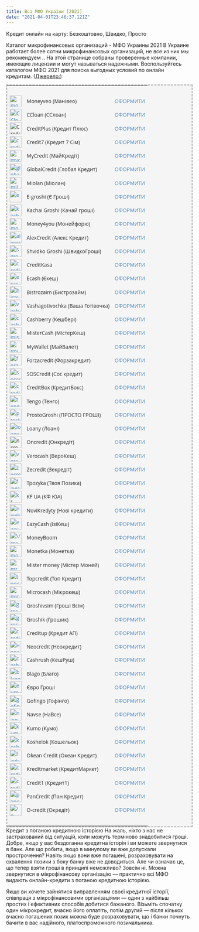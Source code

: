 ```yaml
---
title: Всі МФО України [2021]
date: "2021-04-01T23:46:37.121Z"
---
```


Кредит онлайн на карту: Безкоштовно, Швидко, Просто

Каталог микрофинансовых организаций - МФО Украины 2021
В Украине работает более сотни микрофинансовых организаций, не все из них мы рекомендуем .. На этой странице собраны проверенные компании, имеющие лицензии и могут называться надежными. Воспользуйтесь каталогом МФО 2021 для поиска выгодных условий по онлайн кредитам.
([Джерело:](https://mfo24.info/list-mfo-organi/))

<p style="box-sizing: inherit; padding: 0px; margin: 0px 0px 1em; outline: 0px; line-height: 1.4285em; color: #272727; font-family: 'Open Sans', 'Helvetica Neue', Arial, Helvetica, sans-serif; font-size: 14px; background-color: #f5f5f5;"></p>
<table class="tablepress tablepress-id-mfo" style="box-sizing: inherit; padding: 0px; margin: 0px; outline: 0px; border-spacing: 0px; border-style: dashed; border-color: #bbbbbb; color: #272727; font-family: 'Open Sans', 'Helvetica Neue', Arial, Helvetica, sans-serif; font-size: 14px; background-color: #f5f5f5;">
<tbody class="row-hover" style="box-sizing: inherit; padding: 0px; margin: 0px; outline: 0px;">
<tr class="row-1 odd" style="height: 20px;">
<td class="column-1" style="height: 20px;">&nbsp;</td>
<td class="column-2" style="height: 20px;">&nbsp;</td>
<td class="column-3" style="height: 20px;">&nbsp;</td>
</tr>
<tr class="row-2 even" style="height: 37px;">
<td class="column-1" style="height: 37px;"><a style="box-sizing: inherit; padding: 0px; margin: 0px; outline: 0px; text-decoration-line: none; background-image: initial; background-position: 0px 0px; background-size: initial; background-repeat: initial; background-attachment: initial; background-origin: initial; background-clip: initial; color: #4183c4;" href="https://bit.ly/3gx9XjA"><img class="alignnone size-medium" style="box-sizing: inherit; padding: 0px; margin: 0px; outline: 0px; border: 0px;" src="https://mfo24.info/wp-content/uploads/moneyveo-mini.png" alt="moneyveo" width="32" height="32" /></a></td>
<td class="column-2" style="height: 37px;">Moneyveo (Манівео)</td>
<td class="column-3" style="height: 37px;">
<div class="wp-block-button" style="box-sizing: inherit; padding: 0px; margin: 0px; outline: 0px;"><a class="wp-block-button__link" style="box-sizing: inherit; padding: 0px; margin: 0px; outline: 0px; text-decoration-line: none; background-image: initial; background-position: 0px 0px; background-size: initial; background-repeat: initial; background-attachment: initial; background-origin: initial; background-clip: initial; color: #4183c4;" href="https://fas.st/XyQFl">ОФОРМИТИ</a></div>
</td>
</tr>
<tr class="row-3 odd" style="height: 37px;">
<td class="column-1" style="height: 37px;"><a style="box-sizing: inherit; padding: 0px; margin: 0px; outline: 0px; text-decoration-line: none; background-image: initial; background-position: 0px 0px; background-size: initial; background-repeat: initial; background-attachment: initial; background-origin: initial; background-clip: initial; color: #1e70bf;" href="https://fas.st/gzYSEk"><img class="alignnone size-medium" style="box-sizing: inherit; padding: 0px; margin: 0px; outline: 0px; border: 0px;" src="https://mfo24.info/wp-content/uploads/ccloan-mini_0.png" alt="CCloan" width="32" height="32" /></a></td>
<td class="column-2" style="height: 37px;">CCloan (ССлоан)</td>
<td class="column-3" style="height: 37px;">
<div class="wp-block-button" style="box-sizing: inherit; padding: 0px; margin: 0px; outline: 0px;"><a class="wp-block-button__link" style="box-sizing: inherit; padding: 0px; margin: 0px; outline: 0px; text-decoration-line: none; background-image: initial; background-position: 0px 0px; background-size: initial; background-repeat: initial; background-attachment: initial; background-origin: initial; background-clip: initial; color: #4183c4;" href="https://fas.st/gzYSEk">ОФОРМИТИ</a></div>
</td>
</tr>
<tr class="row-4 even" style="height: 37px;">
<td class="column-1" style="height: 37px;"><img class="alignnone size-medium" style="box-sizing: inherit; padding: 0px; margin: 0px; outline: 0px; border: 0px;" src="https://mfo24.info/wp-content/uploads/creditplus-mini_0.png" alt="CreditPlus" width="32" height="32" /></td>
<td class="column-2" style="height: 37px;">CreditPlus (Кредит Плюс)</td>
<td class="column-3" style="height: 37px;">
<div class="wp-block-button" style="box-sizing: inherit; padding: 0px; margin: 0px; outline: 0px;"><a class="wp-block-button__link" style="box-sizing: inherit; padding: 0px; margin: 0px; outline: 0px; text-decoration-line: none; background-image: initial; background-position: 0px 0px; background-size: initial; background-repeat: initial; background-attachment: initial; background-origin: initial; background-clip: initial; color: #4183c4;" href="https://fas.st/_RJrFa">ОФОРМИТИ</a></div>
</td>
</tr>
<tr class="row-5 odd" style="height: 37px;">
<td class="column-1" style="height: 37px;"><a style="box-sizing: inherit; padding: 0px; margin: 0px; outline: 0px; text-decoration-line: none; background-image: initial; background-position: 0px 0px; background-size: initial; background-repeat: initial; background-attachment: initial; background-origin: initial; background-clip: initial; color: #4183c4;" href="http://bit.ly/2szUBIv"><img class="alignnone size-medium" style="box-sizing: inherit; padding: 0px; margin: 0px; outline: 0px; border: 0px;" src="https://mfo24.info/wp-content/uploads/credit7-mini_0.png" alt="credit7" width="32" height="32" /></a></td>
<td class="column-2" style="height: 37px;">Credit7 (Кредит 7 Сім)</td>
<td class="column-3" style="height: 37px;">
<div class="wp-block-button" style="box-sizing: inherit; padding: 0px; margin: 0px; outline: 0px;"><a class="wp-block-button__link" style="box-sizing: inherit; padding: 0px; margin: 0px; outline: 0px; text-decoration-line: none; background-image: initial; background-position: 0px 0px; background-size: initial; background-repeat: initial; background-attachment: initial; background-origin: initial; background-clip: initial; color: #4183c4;" href="http://bit.ly/2szUBIv">ОФОРМИТИ</a></div>
</td>
</tr>
<tr class="row-6 even" style="height: 37px;">
<td class="column-1" style="height: 37px;"><a style="box-sizing: inherit; padding: 0px; margin: 0px; outline: 0px; text-decoration-line: none; background-image: initial; background-position: 0px 0px; background-size: initial; background-repeat: initial; background-attachment: initial; background-origin: initial; background-clip: initial; color: #4183c4;" href="https://bit.ly/3ebBI1N"><img class="alignnone size-medium" style="box-sizing: inherit; padding: 0px; margin: 0px; outline: 0px; border: 0px;" src="https://mfo24.info/wp-content/uploads/mycredit-mini.png" alt="mycredit" width="32" height="32" /></a></td>
<td class="column-2" style="height: 37px;">MyCredit (МайКредіт)</td>
<td class="column-3" style="height: 37px;">
<div class="wp-block-button" style="box-sizing: inherit; padding: 0px; margin: 0px; outline: 0px;"><a class="wp-block-button__link" style="box-sizing: inherit; padding: 0px; margin: 0px; outline: 0px; text-decoration-line: none; background-image: initial; background-position: 0px 0px; background-size: initial; background-repeat: initial; background-attachment: initial; background-origin: initial; background-clip: initial; color: #4183c4;" href="https://fas.st/7Khbz">ОФОРМИТИ</a></div>
</td>
</tr>
<tr class="row-7 odd" style="height: 37px;">
<td class="column-1" style="height: 37px;"><a style="box-sizing: inherit; padding: 0px; margin: 0px; outline: 0px; text-decoration-line: none; background-image: initial; background-position: 0px 0px; background-size: initial; background-repeat: initial; background-attachment: initial; background-origin: initial; background-clip: initial; color: #4183c4;" href="https://fas.st/MxnL4c"><img class="alignnone size-medium" style="box-sizing: inherit; padding: 0px; margin: 0px; outline: 0px; border: 0px;" src="https://mfo24.info/wp-content/uploads/globalcredit-mini.png" alt="globalcredit" width="32" height="32" /></a></td>
<td class="column-2" style="height: 37px;">GlobalCredit (Глобал Кредит)</td>
<td class="column-3" style="height: 37px;">
<div class="wp-block-button" style="box-sizing: inherit; padding: 0px; margin: 0px; outline: 0px;"><a class="wp-block-button__link" style="box-sizing: inherit; padding: 0px; margin: 0px; outline: 0px; text-decoration-line: none; background-image: initial; background-position: 0px 0px; background-size: initial; background-repeat: initial; background-attachment: initial; background-origin: initial; background-clip: initial; color: #4183c4;" href="https://fas.st/MxnL4c">ОФОРМИТИ</a></div>
</td>
</tr>
<tr class="row-8 even" style="height: 37px;">
<td class="column-1" style="height: 37px;"><a style="box-sizing: inherit; padding: 0px; margin: 0px; outline: 0px; text-decoration-line: none; background-image: initial; background-position: 0px 0px; background-size: initial; background-repeat: initial; background-attachment: initial; background-origin: initial; background-clip: initial; color: #4183c4;" href="https://cmtrckr.net/go/s9pci72k8b"><img class="alignnone size-medium" style="box-sizing: inherit; padding: 0px; margin: 0px; outline: 0px; border: 0px;" src="https://mfo24.info/wp-content/uploads/miloan-mini_0.png" alt="miloan" width="32" height="32" /></a></td>
<td class="column-2" style="height: 37px;">Miolan (Міолан)</td>
<td class="column-3" style="height: 37px;">
<div class="wp-block-button" style="box-sizing: inherit; padding: 0px; margin: 0px; outline: 0px;"><a class="wp-block-button__link" style="box-sizing: inherit; padding: 0px; margin: 0px; outline: 0px; text-decoration-line: none; background-image: initial; background-position: 0px 0px; background-size: initial; background-repeat: initial; background-attachment: initial; background-origin: initial; background-clip: initial; color: #4183c4;" href="https://cmtrckr.net/go/s9pci72k8b">ОФОРМИТИ</a></div>
</td>
</tr>
<tr class="row-9 odd" style="height: 37px;">
<td class="column-1" style="height: 37px;"><a style="box-sizing: inherit; padding: 0px; margin: 0px; outline: 0px; text-decoration-line: none; background-image: initial; background-position: 0px 0px; background-size: initial; background-repeat: initial; background-attachment: initial; background-origin: initial; background-clip: initial; color: #4183c4;" href="https://bit.ly/2HRDatS"><img class="alignnone size-medium" style="box-sizing: inherit; padding: 0px; margin: 0px; outline: 0px; border: 0px;" src="https://mfo24.info/wp-content/uploads/e-groshi-mini_0.png" alt="e-groshi" width="32" height="32" /></a></td>
<td class="column-2" style="height: 37px;">E-groshi (Є Гроші)</td>
<td class="column-3" style="height: 37px;">
<div class="wp-block-button" style="box-sizing: inherit; padding: 0px; margin: 0px; outline: 0px;"><a class="wp-block-button__link" style="box-sizing: inherit; padding: 0px; margin: 0px; outline: 0px; text-decoration-line: none; background-image: initial; background-position: 0px 0px; background-size: initial; background-repeat: initial; background-attachment: initial; background-origin: initial; background-clip: initial; color: #4183c4;" href="https://fas.st/EW0gh">ОФОРМИТИ</a></div>
</td>
</tr>
<tr class="row-10 even" style="height: 37px;">
<td class="column-1" style="height: 37px;"><a style="box-sizing: inherit; padding: 0px; margin: 0px; outline: 0px; text-decoration-line: none; background-image: initial; background-position: 0px 0px; background-size: initial; background-repeat: initial; background-attachment: initial; background-origin: initial; background-clip: initial; color: #4183c4;" href="https://bit.ly/3n9Km4i"><img class="alignnone size-medium" style="box-sizing: inherit; padding: 0px; margin: 0px; outline: 0px; border: 0px;" src="https://mfo24.info/wp-content/uploads/kachaj-mini_0.png" alt="kachaj" width="32" height="32" /></a></td>
<td class="column-2" style="height: 37px;">Kachai Groshi (Качай гроші)</td>
<td class="column-3" style="height: 37px;">
<div class="wp-block-button" style="box-sizing: inherit; padding: 0px; margin: 0px; outline: 0px;"><a class="wp-block-button__link" style="box-sizing: inherit; padding: 0px; margin: 0px; outline: 0px; text-decoration-line: none; background-image: initial; background-position: 0px 0px; background-size: initial; background-repeat: initial; background-attachment: initial; background-origin: initial; background-clip: initial; color: #4183c4;" href="https://bit.ly/36g6q6s">ОФОРМИТИ</a></div>
</td>
</tr>
<tr class="row-11 odd" style="height: 37px;">
<td class="column-1" style="height: 37px;"><a style="box-sizing: inherit; padding: 0px; margin: 0px; outline: 0px; text-decoration-line: none; background-image: initial; background-position: 0px 0px; background-size: initial; background-repeat: initial; background-attachment: initial; background-origin: initial; background-clip: initial; color: #4183c4;" href="https://bit.ly/3kwkTAW"><img class="alignnone size-medium" style="box-sizing: inherit; padding: 0px; margin: 0px; outline: 0px; border: 0px;" src="https://mfo24.info/wp-content/uploads/money4you-mini_0.png" alt="money4you" width="32" height="32" /></a></td>
<td class="column-2" style="height: 37px;">Money4you (Монейфорю)</td>
<td class="column-3" style="height: 37px;">
<div class="wp-block-button" style="box-sizing: inherit; padding: 0px; margin: 0px; outline: 0px;"><a class="wp-block-button__link" style="box-sizing: inherit; padding: 0px; margin: 0px; outline: 0px; text-decoration-line: none; background-image: initial; background-position: 0px 0px; background-size: initial; background-repeat: initial; background-attachment: initial; background-origin: initial; background-clip: initial; color: #4183c4;" href="http://bit.ly/36nFTCR">ОФОРМИТИ</a></div>
</td>
</tr>
<tr class="row-12 even" style="height: 37px;">
<td class="column-1" style="height: 37px;"><a style="box-sizing: inherit; padding: 0px; margin: 0px; outline: 0px; text-decoration-line: none; background-image: initial; background-position: 0px 0px; background-size: initial; background-repeat: initial; background-attachment: initial; background-origin: initial; background-clip: initial; color: #4183c4;" href="https://rdr.salesdoubler.com.ua/in/offer/1509?aid=82427"><img class="alignnone size-medium" style="box-sizing: inherit; padding: 0px; margin: 0px; outline: 0px; border: 0px;" src="https://mfo24.info/wp-content/uploads/alexcredit-mini_0.png" alt="alexcredit" width="32" height="32" /></a></td>
<td class="column-2" style="height: 37px;">AlexCredit (Алекс Кредит)</td>
<td class="column-3" style="height: 37px;">
<div class="wp-block-button" style="box-sizing: inherit; padding: 0px; margin: 0px; outline: 0px;"><a class="wp-block-button__link" style="box-sizing: inherit; padding: 0px; margin: 0px; outline: 0px; text-decoration-line: none; background-image: initial; background-position: 0px 0px; background-size: initial; background-repeat: initial; background-attachment: initial; background-origin: initial; background-clip: initial; color: #4183c4;" href="https://fas.st/CZeoaL">ОФОРМИТИ</a></div>
</td>
</tr>
<tr class="row-13 odd" style="height: 37px;">
<td class="column-1" style="height: 37px;"><a style="box-sizing: inherit; padding: 0px; margin: 0px; outline: 0px; text-decoration-line: none; background-image: initial; background-position: 0px 0px; background-size: initial; background-repeat: initial; background-attachment: initial; background-origin: initial; background-clip: initial; color: #4183c4;" href="https://fas.st/-aqDbr"><img class="alignnone size-medium" style="box-sizing: inherit; padding: 0px; margin: 0px; outline: 0px; border: 0px;" src="https://mfo24.info/wp-content/uploads/sgroshi-mini.png" alt="sgroshi-min" width="32" height="32" /></a></td>
<td class="column-2" style="height: 37px;">Shvidko Groshi (ШвидкоГроші)</td>
<td class="column-3" style="height: 37px;">
<div class="wp-block-button" style="box-sizing: inherit; padding: 0px; margin: 0px; outline: 0px;"><a class="wp-block-button__link" style="box-sizing: inherit; padding: 0px; margin: 0px; outline: 0px; text-decoration-line: none; background-image: initial; background-position: 0px 0px; background-size: initial; background-repeat: initial; background-attachment: initial; background-origin: initial; background-clip: initial; color: #4183c4;" href="https://fas.st/-aqDbr">ОФОРМИТИ</a></div>
</td>
</tr>
<tr class="row-14 even" style="height: 37px;">
<td class="column-1" style="height: 37px;"><a style="box-sizing: inherit; padding: 0px; margin: 0px; outline: 0px; text-decoration-line: none; background-image: initial; background-position: 0px 0px; background-size: initial; background-repeat: initial; background-attachment: initial; background-origin: initial; background-clip: initial; color: #4183c4;" href="https://mfo24.info/go/creditkasa/"><img class="alignnone size-medium" style="box-sizing: inherit; padding: 0px; margin: 0px; outline: 0px; border: 0px;" src="https://mfo24.info/wp-content/uploads/creditkasa-mini_0.png" alt="creditkasa" width="32" height="32" /></a></td>
<td class="column-2" style="height: 37px;">CreditKasa</td>
<td class="column-3" style="height: 37px;">
<div class="wp-block-button" style="box-sizing: inherit; padding: 0px; margin: 0px; outline: 0px;"><a class="wp-block-button__link" style="box-sizing: inherit; padding: 0px; margin: 0px; outline: 0px; text-decoration-line: none; background-image: initial; background-position: 0px 0px; background-size: initial; background-repeat: initial; background-attachment: initial; background-origin: initial; background-clip: initial; color: #4183c4;" href="https://bit.ly/3edgVLo">ОФОРМИТИ</a></div>
</td>
</tr>
<tr class="row-15 odd" style="height: 37px;">
<td class="column-1" style="height: 37px;"><a style="box-sizing: inherit; padding: 0px; margin: 0px; outline: 0px; text-decoration-line: none; background-image: initial; background-position: 0px 0px; background-size: initial; background-repeat: initial; background-attachment: initial; background-origin: initial; background-clip: initial; color: #4183c4;" href="https://fas.st/YVbuSe"><img class="alignnone size-medium" style="box-sizing: inherit; padding: 0px; margin: 0px; outline: 0px; border: 0px;" src="https://mfo24.info/wp-content/uploads/ecash-mini_0.png" alt="ecash" width="32" height="32" /></a></td>
<td class="column-2" style="height: 37px;">Ecash (Єкеш)</td>
<td class="column-3" style="height: 37px;">
<div class="wp-block-button" style="box-sizing: inherit; padding: 0px; margin: 0px; outline: 0px;"><a class="wp-block-button__link" style="box-sizing: inherit; padding: 0px; margin: 0px; outline: 0px; text-decoration-line: none; background-image: initial; background-position: 0px 0px; background-size: initial; background-repeat: initial; background-attachment: initial; background-origin: initial; background-clip: initial; color: #4183c4;" href="https://fas.st/YVbuSe">ОФОРМИТИ</a></div>
</td>
</tr>
<tr class="row-16 even" style="height: 37px;">
<td class="column-1" style="height: 37px;"><a style="box-sizing: inherit; padding: 0px; margin: 0px; outline: 0px; text-decoration-line: none; background-image: initial; background-position: 0px 0px; background-size: initial; background-repeat: initial; background-attachment: initial; background-origin: initial; background-clip: initial; color: #4183c4;" href="https://rdr.salesdoubler.com.ua/in/offer/852?aid=82427"><img class="alignnone size-medium" style="box-sizing: inherit; padding: 0px; margin: 0px; outline: 0px; border: 0px;" src="https://mfo24.info/wp-content/uploads/bistrozaim-mini.png" alt="bistrozaim" width="32" height="32" /></a></td>
<td class="column-2" style="height: 37px;">Bistrozaim (Бистрозайм)</td>
<td class="column-3" style="height: 37px;">
<div class="wp-block-button" style="box-sizing: inherit; padding: 0px; margin: 0px; outline: 0px;"><a class="wp-block-button__link" style="box-sizing: inherit; padding: 0px; margin: 0px; outline: 0px; text-decoration-line: none; background-image: initial; background-position: 0px 0px; background-size: initial; background-repeat: initial; background-attachment: initial; background-origin: initial; background-clip: initial; color: #4183c4;" href="https://rdr.salesdoubler.com.ua/in/offer/852?aid=82427">ОФОРМИТИ</a></div>
</td>
</tr>
<tr class="row-17 odd" style="height: 37px;">
<td class="column-1" style="height: 37px;"><a style="box-sizing: inherit; padding: 0px; margin: 0px; outline: 0px; text-decoration-line: none; background-image: initial; background-position: 0px 0px; background-size: initial; background-repeat: initial; background-attachment: initial; background-origin: initial; background-clip: initial; color: #4183c4;" href="https://bit.ly/39Ae66A"><img class="alignnone size-medium" style="box-sizing: inherit; padding: 0px; margin: 0px; outline: 0px; border: 0px;" src="https://mfo24.info/wp-content/uploads/vashagotivochka-mini_0.png" alt="vashagotivochka" width="32" height="32" /></a></td>
<td class="column-2" style="height: 37px;">Vashagotivochka (Ваша Готівочка)</td>
<td class="column-3" style="height: 37px;">
<div class="wp-block-button" style="box-sizing: inherit; padding: 0px; margin: 0px; outline: 0px;"><a class="wp-block-button__link" style="box-sizing: inherit; padding: 0px; margin: 0px; outline: 0px; text-decoration-line: none; background-image: initial; background-position: 0px 0px; background-size: initial; background-repeat: initial; background-attachment: initial; background-origin: initial; background-clip: initial; color: #4183c4;" href="https://bit.ly/39Ae66A">ОФОРМИТИ</a></div>
</td>
</tr>
<tr class="row-18 even" style="height: 37px;">
<td class="column-1" style="height: 37px;"><a style="box-sizing: inherit; padding: 0px; margin: 0px; outline: 0px; text-decoration-line: none; background-image: initial; background-position: 0px 0px; background-size: initial; background-repeat: initial; background-attachment: initial; background-origin: initial; background-clip: initial; color: #4183c4;" href="https://mfo24.info/go/cashberry/"><img class="alignnone size-medium" style="box-sizing: inherit; padding: 0px; margin: 0px; outline: 0px; border: 0px;" src="https://mfo24.info/wp-content/uploads/cashberry-mini_0.png" alt="cashberry" width="32" height="32" /></a></td>
<td class="column-2" style="height: 37px;">Cashberry (Кешбері)</td>
<td class="column-3" style="height: 37px;">
<div class="wp-block-button" style="box-sizing: inherit; padding: 0px; margin: 0px; outline: 0px;"><a class="wp-block-button__link" style="box-sizing: inherit; padding: 0px; margin: 0px; outline: 0px; text-decoration-line: none; background-image: initial; background-position: 0px 0px; background-size: initial; background-repeat: initial; background-attachment: initial; background-origin: initial; background-clip: initial; color: #4183c4;" href="https://mfo24.info/go/cashberry/">ОФОРМИТИ</a></div>
</td>
</tr>
<tr class="row-19 odd" style="height: 37px;">
<td class="column-1" style="height: 37px;"><a style="box-sizing: inherit; padding: 0px; margin: 0px; outline: 0px; text-decoration-line: none; background-image: initial; background-position: 0px 0px; background-size: initial; background-repeat: initial; background-attachment: initial; background-origin: initial; background-clip: initial; color: #4183c4;" href="https://mfo24.info/go/mistercash/"><img class="alignnone size-medium" style="box-sizing: inherit; padding: 0px; margin: 0px; outline: 0px; border: 0px;" src="https://mfo24.info/wp-content/uploads/mistercash-mini_0.png" alt="mistercash" width="32" height="32" /></a></td>
<td class="column-2" style="height: 37px;">MisterCash (МістерКеш)</td>
<td class="column-3" style="height: 37px;">
<div class="wp-block-button" style="box-sizing: inherit; padding: 0px; margin: 0px; outline: 0px;"><a class="wp-block-button__link" style="box-sizing: inherit; padding: 0px; margin: 0px; outline: 0px; text-decoration-line: none; background-image: initial; background-position: 0px 0px; background-size: initial; background-repeat: initial; background-attachment: initial; background-origin: initial; background-clip: initial; color: #4183c4;" href="https://mfo24.info/go/mistercash/">ОФОРМИТИ</a></div>
</td>
</tr>
<tr class="row-20 even" style="height: 37px;">
<td class="column-1" style="height: 37px;"><a style="box-sizing: inherit; padding: 0px; margin: 0px; outline: 0px; text-decoration-line: none; background-image: initial; background-position: 0px 0px; background-size: initial; background-repeat: initial; background-attachment: initial; background-origin: initial; background-clip: initial; color: #4183c4;" href="https://fas.st/1wyHz"><img class="alignnone size-medium" style="box-sizing: inherit; padding: 0px; margin: 0px; outline: 0px; border: 0px;" src="https://mfo24.info/wp-content/uploads/mywallet-mini_0.png" alt="mywallet" width="32" height="32" /></a></td>
<td class="column-2" style="height: 37px;">MyWallet (МайВалет)</td>
<td class="column-3" style="height: 37px;">
<div class="wp-block-button" style="box-sizing: inherit; padding: 0px; margin: 0px; outline: 0px;"><a class="wp-block-button__link" style="box-sizing: inherit; padding: 0px; margin: 0px; outline: 0px; text-decoration-line: none; background-image: initial; background-position: 0px 0px; background-size: initial; background-repeat: initial; background-attachment: initial; background-origin: initial; background-clip: initial; color: #4183c4;" href="https://bit.ly/2Gl8mkX">ОФОРМИТИ</a></div>
</td>
</tr>
<tr class="row-21 odd" style="height: 37px;">
<td class="column-1" style="height: 37px;"><a style="box-sizing: inherit; padding: 0px; margin: 0px; outline: 0px; text-decoration-line: none; background-image: initial; background-position: 0px 0px; background-size: initial; background-repeat: initial; background-attachment: initial; background-origin: initial; background-clip: initial; color: #4183c4;" href="https://fas.st/_nbBDi"><img class="alignnone size-medium" style="box-sizing: inherit; padding: 0px; margin: 0px; outline: 0px; border: 0px;" src="https://mfo24.info/wp-content/uploads/forzacredit-mini.png" alt="forzacredit" width="32" height="32" /></a></td>
<td class="column-2" style="height: 37px;">Forzacredit (Форзакредит)</td>
<td class="column-3" style="height: 37px;">
<div class="wp-block-button" style="box-sizing: inherit; padding: 0px; margin: 0px; outline: 0px;"><a class="wp-block-button__link" style="box-sizing: inherit; padding: 0px; margin: 0px; outline: 0px; text-decoration-line: none; background-image: initial; background-position: 0px 0px; background-size: initial; background-repeat: initial; background-attachment: initial; background-origin: initial; background-clip: initial; color: #4183c4;" href="https://fas.st/_nbBDi">ОФОРМИТИ</a></div>
</td>
</tr>
<tr class="row-22 even" style="height: 37px;">
<td class="column-1" style="height: 37px;"><a style="box-sizing: inherit; padding: 0px; margin: 0px; outline: 0px; text-decoration-line: none; background-image: initial; background-position: 0px 0px; background-size: initial; background-repeat: initial; background-attachment: initial; background-origin: initial; background-clip: initial; color: #4183c4;" href="https://mfo24.info/go/sos-credit-2/"><img class="alignnone size-medium" style="box-sizing: inherit; padding: 0px; margin: 0px; outline: 0px; border: 0px;" src="https://mfo24.info/wp-content/uploads/soscredit-mini.png" alt="soscredit" width="32" height="32" /></a></td>
<td class="column-2" style="height: 37px;">SOSCredit (Сос кредит)</td>
<td class="column-3" style="height: 37px;">
<div class="wp-block-button" style="box-sizing: inherit; padding: 0px; margin: 0px; outline: 0px;"><a class="wp-block-button__link" style="box-sizing: inherit; padding: 0px; margin: 0px; outline: 0px; text-decoration-line: none; background-image: initial; background-position: 0px 0px; background-size: initial; background-repeat: initial; background-attachment: initial; background-origin: initial; background-clip: initial; color: #4183c4;" href="https://mfo24.info/go/sos-credit-2/">ОФОРМИТИ</a></div>
</td>
</tr>
<tr class="row-23 odd" style="height: 37px;">
<td class="column-1" style="height: 37px;"><a style="box-sizing: inherit; padding: 0px; margin: 0px; outline: 0px; text-decoration-line: none; background-image: initial; background-position: 0px 0px; background-size: initial; background-repeat: initial; background-attachment: initial; background-origin: initial; background-clip: initial; color: #4183c4;" href="https://bit.ly/3jIPUR4"><img class="alignnone size-medium" style="box-sizing: inherit; padding: 0px; margin: 0px; outline: 0px; border: 0px;" src="https://mfo24.info/wp-content/uploads/creditbox-mini.png" alt="creditbox" width="32" height="32" /></a></td>
<td class="column-2" style="height: 37px;">CreditBox (КредитБокс)</td>
<td class="column-3" style="height: 37px;">
<div class="wp-block-button" style="box-sizing: inherit; padding: 0px; margin: 0px; outline: 0px;"><a class="wp-block-button__link" style="box-sizing: inherit; padding: 0px; margin: 0px; outline: 0px; text-decoration-line: none; background-image: initial; background-position: 0px 0px; background-size: initial; background-repeat: initial; background-attachment: initial; background-origin: initial; background-clip: initial; color: #4183c4;" href="https://bit.ly/3jIPUR4">ОФОРМИТИ</a></div>
</td>
</tr>
<tr class="row-24 even" style="height: 37px;">
<td class="column-1" style="height: 37px;"><a style="box-sizing: inherit; padding: 0px; margin: 0px; outline: 0px; text-decoration-line: none; background-image: initial; background-position: 0px 0px; background-size: initial; background-repeat: initial; background-attachment: initial; background-origin: initial; background-clip: initial; color: #4183c4;" href="https://rdr.salesdoubler.com.ua/in/offer/2728?aid=82427"><img class="alignnone size-medium" style="box-sizing: inherit; padding: 0px; margin: 0px; outline: 0px; border: 0px;" src="https://mfo24.info/wp-content/uploads/tengo-mini_0.png" alt="tengo" width="32" height="32" /></a></td>
<td class="column-2" style="height: 37px;">Tengo (Тенго)</td>
<td class="column-3" style="height: 37px;">
<div class="wp-block-button" style="box-sizing: inherit; padding: 0px; margin: 0px; outline: 0px;"><a class="wp-block-button__link" style="box-sizing: inherit; padding: 0px; margin: 0px; outline: 0px; text-decoration-line: none; background-image: initial; background-position: 0px 0px; background-size: initial; background-repeat: initial; background-attachment: initial; background-origin: initial; background-clip: initial; color: #4183c4;" href="https://rdr.salesdoubler.com.ua/in/offer/2728?aid=82427">ОФОРМИТИ</a></div>
</td>
</tr>
<tr class="row-25 odd" style="height: 37px;">
<td class="column-1" style="height: 37px;"><a style="box-sizing: inherit; padding: 0px; margin: 0px; outline: 0px; text-decoration-line: none; background-image: initial; background-position: 0px 0px; background-size: initial; background-repeat: initial; background-attachment: initial; background-origin: initial; background-clip: initial; color: #4183c4;" href="https://ad.admitad.com/g/fdie46dnsw0b90780e1a45abb18dd2/"><img class="alignnone size-medium" style="box-sizing: inherit; padding: 0px; margin: 0px; outline: 0px; border: 0px;" src="https://mfo24.info/wp-content/uploads/prostozaim_logo_mini.png" alt="prostozaim" width="32" height="32" /></a></td>
<td class="column-2" style="height: 37px;">ProstoGroshi (ПРОСТО ГРОШI)</td>
<td class="column-3" style="height: 37px;">
<div class="wp-block-button" style="box-sizing: inherit; padding: 0px; margin: 0px; outline: 0px;"><a class="wp-block-button__link" style="box-sizing: inherit; padding: 0px; margin: 0px; outline: 0px; text-decoration-line: none; background-image: initial; background-position: 0px 0px; background-size: initial; background-repeat: initial; background-attachment: initial; background-origin: initial; background-clip: initial; color: #4183c4;" href="https://ad.admitad.com/g/fdie46dnsw0b90780e1a45abb18dd2/">ОФОРМИТИ</a></div>
</td>
</tr>
<tr class="row-26 even" style="height: 37px;">
<td class="column-1" style="height: 37px;"><a style="box-sizing: inherit; padding: 0px; margin: 0px; outline: 0px; text-decoration-line: none; background-image: initial; background-position: 0px 0px; background-size: initial; background-repeat: initial; background-attachment: initial; background-origin: initial; background-clip: initial; color: #4183c4;" href="https://fas.st/x8ivm1"><img class="alignnone size-medium" style="box-sizing: inherit; padding: 0px; margin: 0px; outline: 0px; border: 0px;" src="https://mfo24.info/wp-content/uploads/loany-mini_0.png" alt="loany" width="32" height="32" /></a></td>
<td class="column-2" style="height: 37px;">Loany (Лоані)</td>
<td class="column-3" style="height: 37px;">
<div class="wp-block-button" style="box-sizing: inherit; padding: 0px; margin: 0px; outline: 0px;"><a class="wp-block-button__link" style="box-sizing: inherit; padding: 0px; margin: 0px; outline: 0px; text-decoration-line: none; background-image: initial; background-position: 0px 0px; background-size: initial; background-repeat: initial; background-attachment: initial; background-origin: initial; background-clip: initial; color: #4183c4;" href="https://fas.st/x8ivm1">ОФОРМИТИ</a></div>
</td>
</tr>
<tr class="row-27 odd" style="height: 37px;">
<td class="column-1" style="height: 37px;"><img class="alignnone size-medium" style="box-sizing: inherit; padding: 0px; margin: 0px; outline: 0px; border: 0px;" src="https://mfo24.info/wp-content/uploads/ncredit.png" alt="ncredit" width="32" height="32" /></td>
<td class="column-2" style="height: 37px;">Oncredit (Онкредіт)</td>
<td class="column-3" style="height: 37px;">
<div class="wp-block-button" style="box-sizing: inherit; padding: 0px; margin: 0px; outline: 0px;"><a class="wp-block-button__link" style="box-sizing: inherit; padding: 0px; margin: 0px; outline: 0px; text-decoration-line: none; background-image: initial; background-position: 0px 0px; background-size: initial; background-repeat: initial; background-attachment: initial; background-origin: initial; background-clip: initial; color: #4183c4;" href="https://rdr.salesdoubler.com.ua/in/offer/1295?aid=82427">ОФОРМИТИ</a></div>
</td>
</tr>
<tr class="row-28 even" style="height: 37px;">
<td class="column-1" style="height: 37px;"><a style="box-sizing: inherit; padding: 0px; margin: 0px; outline: 0px; text-decoration-line: none; background-image: initial; background-position: 0px 0px; background-size: initial; background-repeat: initial; background-attachment: initial; background-origin: initial; background-clip: initial; color: #4183c4;" href="https://fas.st/6XNMCs"><img class="alignnone size-medium" style="box-sizing: inherit; padding: 0px; margin: 0px; outline: 0px; border: 0px;" src="https://mfo24.info/wp-content/uploads/verocash-mini_0.png" alt="verocash" width="32" height="32" /></a></td>
<td class="column-2" style="height: 37px;">Verocash (ВероКеш)</td>
<td class="column-3" style="height: 37px;">
<div class="wp-block-button" style="box-sizing: inherit; padding: 0px; margin: 0px; outline: 0px;"><a class="wp-block-button__link" style="box-sizing: inherit; padding: 0px; margin: 0px; outline: 0px; text-decoration-line: none; background-image: initial; background-position: 0px 0px; background-size: initial; background-repeat: initial; background-attachment: initial; background-origin: initial; background-clip: initial; color: #4183c4;" href="https://fas.st/6XNMCs">ОФОРМИТИ</a></div>
</td>
</tr>
<tr class="row-29 odd" style="height: 37px;">
<td class="column-1" style="height: 37px;"><a style="box-sizing: inherit; padding: 0px; margin: 0px; outline: 0px; text-decoration-line: none; background-image: initial; background-position: 0px 0px; background-size: initial; background-repeat: initial; background-attachment: initial; background-origin: initial; background-clip: initial; color: #4183c4;" href="https://bit.ly/3mYOnJj"><img class="alignnone size-medium" style="box-sizing: inherit; padding: 0px; margin: 0px; outline: 0px; border: 0px;" src="https://mfo24.info/wp-content/uploads/zesredit-mini.png" alt="zecredit" width="32" height="32" /></a></td>
<td class="column-2" style="height: 37px;">Zecredit (Зекредіт)</td>
<td class="column-3" style="height: 37px;">
<div class="wp-block-button" style="box-sizing: inherit; padding: 0px; margin: 0px; outline: 0px;"><a class="wp-block-button__link" style="box-sizing: inherit; padding: 0px; margin: 0px; outline: 0px; text-decoration-line: none; background-image: initial; background-position: 0px 0px; background-size: initial; background-repeat: initial; background-attachment: initial; background-origin: initial; background-clip: initial; color: #4183c4;" href="https://bit.ly/3mYOnJj">ОФОРМИТИ</a></div>
</td>
</tr>
<tr class="row-30 even" style="height: 37px;">
<td class="column-1" style="height: 37px;"><a style="box-sizing: inherit; padding: 0px; margin: 0px; outline: 0px; text-decoration-line: none; background-image: initial; background-position: 0px 0px; background-size: initial; background-repeat: initial; background-attachment: initial; background-origin: initial; background-clip: initial; color: #4183c4;" href="https://mfo24.info/go/tpozyk/"><img class="alignnone size-medium" style="box-sizing: inherit; padding: 0px; margin: 0px; outline: 0px; border: 0px;" src="https://mfo24.info/wp-content/uploads/favicons.png" alt="favicon" width="32" height="32" /></a></td>
<td class="column-2" style="height: 37px;">Tpozyka (Твоя Позика)</td>
<td class="column-3" style="height: 37px;">
<div class="wp-block-button" style="box-sizing: inherit; padding: 0px; margin: 0px; outline: 0px;"><a class="wp-block-button__link" style="box-sizing: inherit; padding: 0px; margin: 0px; outline: 0px; text-decoration-line: none; background-image: initial; background-position: 0px 0px; background-size: initial; background-repeat: initial; background-attachment: initial; background-origin: initial; background-clip: initial; color: #4183c4;" href="https://mfo24.info/go/tpozyk/">ОФОРМИТИ</a></div>
</td>
</tr>
<tr class="row-31 odd" style="height: 37px;">
<td class="column-1" style="height: 37px;"><a style="box-sizing: inherit; padding: 0px; margin: 0px; outline: 0px; text-decoration-line: none; background-image: initial; background-position: 0px 0px; background-size: initial; background-repeat: initial; background-attachment: initial; background-origin: initial; background-clip: initial; color: #4183c4;" href="https://bit.ly/3jQBA9h"><img class="alignnone size-medium" style="box-sizing: inherit; padding: 0px; margin: 0px; outline: 0px; border: 0px;" src="https://mfo24.info/wp-content/uploads/kf-ua-mini_0.png" alt="kf-ua-" width="32" height="32" /></a></td>
<td class="column-2" style="height: 37px;">KF UA (КФ ЮА)</td>
<td class="column-3" style="height: 37px;">
<div class="wp-block-button" style="box-sizing: inherit; padding: 0px; margin: 0px; outline: 0px;"><a class="wp-block-button__link" style="box-sizing: inherit; padding: 0px; margin: 0px; outline: 0px; text-decoration-line: none; background-image: initial; background-position: 0px 0px; background-size: initial; background-repeat: initial; background-attachment: initial; background-origin: initial; background-clip: initial; color: #4183c4;" href="https://bit.ly/3jQBA9h">ОФОРМИТИ</a></div>
</td>
</tr>
<tr class="row-32 even" style="height: 37px;">
<td class="column-1" style="height: 37px;"><a style="box-sizing: inherit; padding: 0px; margin: 0px; outline: 0px; text-decoration-line: none; background-image: initial; background-position: 0px 0px; background-size: initial; background-repeat: initial; background-attachment: initial; background-origin: initial; background-clip: initial; color: #4183c4;" href="https://bit.ly/365VUOL"><img class="alignnone size-medium" style="box-sizing: inherit; padding: 0px; margin: 0px; outline: 0px; border: 0px;" src="https://mfo24.info/wp-content/uploads/novikredyty-mini_0.png" alt="novikredyty" width="32" height="32" /></a></td>
<td class="column-2" style="height: 37px;">NoviKredyty (Нові кредити)</td>
<td class="column-3" style="height: 37px;">
<div class="wp-block-button" style="box-sizing: inherit; padding: 0px; margin: 0px; outline: 0px;"><a class="wp-block-button__link" style="box-sizing: inherit; padding: 0px; margin: 0px; outline: 0px; text-decoration-line: none; background-image: initial; background-position: 0px 0px; background-size: initial; background-repeat: initial; background-attachment: initial; background-origin: initial; background-clip: initial; color: #4183c4;" href="https://bit.ly/365VUOL">ОФОРМИТИ</a></div>
</td>
</tr>
<tr class="row-33 odd" style="height: 37px;">
<td class="column-1" style="height: 37px;"><a style="box-sizing: inherit; padding: 0px; margin: 0px; outline: 0px; text-decoration-line: none; background-image: initial; background-position: 0px 0px; background-size: initial; background-repeat: initial; background-attachment: initial; background-origin: initial; background-clip: initial; color: #4183c4;" href="https://rdr.salesdoubler.com.ua/in/offer/2757?aid=82427"><img class="alignnone size-medium" style="box-sizing: inherit; padding: 0px; margin: 0px; outline: 0px; border: 0px;" src="https://mfo24.info/wp-content/uploads/eazycash-mini-1.png" alt="eazycash" width="32" height="32" /></a></td>
<td class="column-2" style="height: 37px;">EazyCash (ІзіКеш)</td>
<td class="column-3" style="height: 37px;">
<div class="wp-block-button" style="box-sizing: inherit; padding: 0px; margin: 0px; outline: 0px;"><a class="wp-block-button__link" style="box-sizing: inherit; padding: 0px; margin: 0px; outline: 0px; text-decoration-line: none; background-image: initial; background-position: 0px 0px; background-size: initial; background-repeat: initial; background-attachment: initial; background-origin: initial; background-clip: initial; color: #4183c4;" href="https://rdr.salesdoubler.com.ua/in/offer/2757?aid=82427">ОФОРМИТИ</a></div>
</td>
</tr>
<tr class="row-34 even" style="height: 37px;">
<td class="column-1" style="height: 37px;"><a style="box-sizing: inherit; padding: 0px; margin: 0px; outline: 0px; text-decoration-line: none; background-image: initial; background-position: 0px 0px; background-size: initial; background-repeat: initial; background-attachment: initial; background-origin: initial; background-clip: initial; color: #4183c4;" href="https://bit.ly/3jNdHiF"><img class="alignnone size-medium" style="box-sizing: inherit; padding: 0px; margin: 0px; outline: 0px; border: 0px;" src="https://mfo24.info/wp-content/uploads/moneyboom-mini_0.png" alt="\/moneyboom" width="32" height="32" /></a></td>
<td class="column-2" style="height: 37px;">MoneyBoom</td>
<td class="column-3" style="height: 37px;">
<div class="wp-block-button" style="box-sizing: inherit; padding: 0px; margin: 0px; outline: 0px;"><a class="wp-block-button__link" style="box-sizing: inherit; padding: 0px; margin: 0px; outline: 0px; text-decoration-line: none; background-image: initial; background-position: 0px 0px; background-size: initial; background-repeat: initial; background-attachment: initial; background-origin: initial; background-clip: initial; color: #4183c4;" href="https://bit.ly/3jNdHiF">ОФОРМИТИ</a></div>
</td>
</tr>
<tr class="row-35 odd" style="height: 37px;">
<td class="column-1" style="height: 37px;"><a style="box-sizing: inherit; padding: 0px; margin: 0px; outline: 0px; text-decoration-line: none; background-image: initial; background-position: 0px 0px; background-size: initial; background-repeat: initial; background-attachment: initial; background-origin: initial; background-clip: initial; color: #4183c4;" href="https://fas.st/oHmSr_"><img class="alignnone size-medium" style="box-sizing: inherit; padding: 0px; margin: 0px; outline: 0px; border: 0px;" src="https://mfo24.info/wp-content/uploads/monetka-mini.png" alt="monetka" width="32" height="32" /></a></td>
<td class="column-2" style="height: 37px;">Monetka (Монетка)</td>
<td class="column-3" style="height: 37px;">
<div class="wp-block-button" style="box-sizing: inherit; padding: 0px; margin: 0px; outline: 0px;"><a class="wp-block-button__link" style="box-sizing: inherit; padding: 0px; margin: 0px; outline: 0px; text-decoration-line: none; background-image: initial; background-position: 0px 0px; background-size: initial; background-repeat: initial; background-attachment: initial; background-origin: initial; background-clip: initial; color: #4183c4;" href="https://fas.st/oHmSr_">ОФОРМИТИ</a></div>
</td>
</tr>
<tr class="row-36 even" style="height: 37px;">
<td class="column-1" style="height: 37px;"><a style="box-sizing: inherit; padding: 0px; margin: 0px; outline: 0px; text-decoration-line: none; background-image: initial; background-position: 0px 0px; background-size: initial; background-repeat: initial; background-attachment: initial; background-origin: initial; background-clip: initial; color: #4183c4;" href="https://fas.st/JHKprD"><img class="alignnone size-medium" style="box-sizing: inherit; padding: 0px; margin: 0px; outline: 0px; border: 0px;" src="https://mfo24.info/wp-content/uploads/mrmoney-mini_0.png" alt="mrmoney-" width="32" height="32" /></a></td>
<td class="column-2" style="height: 37px;">Mister money (Містер Моней)</td>
<td class="column-3" style="height: 37px;">
<div class="wp-block-button" style="box-sizing: inherit; padding: 0px; margin: 0px; outline: 0px;"><a class="wp-block-button__link" style="box-sizing: inherit; padding: 0px; margin: 0px; outline: 0px; text-decoration-line: none; background-image: initial; background-position: 0px 0px; background-size: initial; background-repeat: initial; background-attachment: initial; background-origin: initial; background-clip: initial; color: #4183c4;" href="https://rdr.salesdoubler.com.ua/in/offer/2641?aid=82427">ОФОРМИТИ</a></div>
</td>
</tr>
<tr class="row-37 odd" style="height: 37px;">
<td class="column-1" style="height: 37px;"><a style="box-sizing: inherit; padding: 0px; margin: 0px; outline: 0px; text-decoration-line: none; background-image: initial; background-position: 0px 0px; background-size: initial; background-repeat: initial; background-attachment: initial; background-origin: initial; background-clip: initial; color: #4183c4;" href="https://bit.ly/38f3w2T"><img class="alignnone size-medium" style="box-sizing: inherit; padding: 0px; margin: 0px; outline: 0px; border: 0px;" src="https://mfo24.info/wp-content/uploads/topcredit-mini_0.png" alt="topcredit" width="32" height="32" /></a></td>
<td class="column-2" style="height: 37px;">Topcredit (Топ Кредит)</td>
<td class="column-3" style="height: 37px;">
<div class="wp-block-button" style="box-sizing: inherit; padding: 0px; margin: 0px; outline: 0px;"><a class="wp-block-button__link" style="box-sizing: inherit; padding: 0px; margin: 0px; outline: 0px; text-decoration-line: none; background-image: initial; background-position: 0px 0px; background-size: initial; background-repeat: initial; background-attachment: initial; background-origin: initial; background-clip: initial; color: #4183c4;" href="https://bit.ly/38f3w2T">ОФОРМИТИ</a></div>
</td>
</tr>
<tr class="row-38 even" style="height: 37px;">
<td class="column-1" style="height: 37px;"><a style="box-sizing: inherit; padding: 0px; margin: 0px; outline: 0px; text-decoration-line: none; background-image: initial; background-position: 0px 0px; background-size: initial; background-repeat: initial; background-attachment: initial; background-origin: initial; background-clip: initial; color: #4183c4;" href="https://fas.st/ma1OM"><img class="alignnone size-medium" style="box-sizing: inherit; padding: 0px; margin: 0px; outline: 0px; border: 0px;" src="https://mfo24.info/wp-content/uploads/microcash-mini_0.png" alt="microcash" width="32" height="32" /></a></td>
<td class="column-2" style="height: 37px;">Microcash (Мікрокеш)</td>
<td class="column-3" style="height: 37px;">
<div class="wp-block-button" style="box-sizing: inherit; padding: 0px; margin: 0px; outline: 0px;"><a class="wp-block-button__link" style="box-sizing: inherit; padding: 0px; margin: 0px; outline: 0px; text-decoration-line: none; background-image: initial; background-position: 0px 0px; background-size: initial; background-repeat: initial; background-attachment: initial; background-origin: initial; background-clip: initial; color: #4183c4;" href="https://fas.st/ma1OM">ОФОРМИТИ</a></div>
</td>
</tr>
<tr class="row-39 odd" style="height: 37px;">
<td class="column-1" style="height: 37px;"><a style="box-sizing: inherit; padding: 0px; margin: 0px; outline: 0px; text-decoration-line: none; background-image: initial; background-position: 0px 0px; background-size: initial; background-repeat: initial; background-attachment: initial; background-origin: initial; background-clip: initial; color: #4183c4;" href="https://fas.st/FvqnI1"><img class="alignnone size-medium" style="box-sizing: inherit; padding: 0px; margin: 0px; outline: 0px; border: 0px;" src="https://mfo24.info/wp-content/uploads/groshivsim-mini_0.png" alt="groshivsim" width="32" height="32" /></a></td>
<td class="column-2" style="height: 37px;">Groshivsim (Гроші Всім)</td>
<td class="column-3" style="height: 37px;">
<div class="wp-block-button" style="box-sizing: inherit; padding: 0px; margin: 0px; outline: 0px;"><a class="wp-block-button__link" style="box-sizing: inherit; padding: 0px; margin: 0px; outline: 0px; text-decoration-line: none; background-image: initial; background-position: 0px 0px; background-size: initial; background-repeat: initial; background-attachment: initial; background-origin: initial; background-clip: initial; color: #4183c4;" href="https://fas.st/FvqnI1">ОФОРМИТИ</a></div>
</td>
</tr>
<tr class="row-40 even" style="height: 37px;">
<td class="column-1" style="height: 37px;"><a style="box-sizing: inherit; padding: 0px; margin: 0px; outline: 0px; text-decoration-line: none; background-image: initial; background-position: 0px 0px; background-size: initial; background-repeat: initial; background-attachment: initial; background-origin: initial; background-clip: initial; color: #4183c4;" href="https://fas.st/WNGGl-"><img class="alignnone size-medium" style="box-sizing: inherit; padding: 0px; margin: 0px; outline: 0px; border: 0px;" src="https://mfo24.info/wp-content/uploads/groshik-mini.png" alt="groshik" width="32" height="32" /></a></td>
<td class="column-2" style="height: 37px;">Groshik (Грошик)</td>
<td class="column-3" style="height: 37px;">
<div class="wp-block-button" style="box-sizing: inherit; padding: 0px; margin: 0px; outline: 0px;"><a class="wp-block-button__link" style="box-sizing: inherit; padding: 0px; margin: 0px; outline: 0px; text-decoration-line: none; background-image: initial; background-position: 0px 0px; background-size: initial; background-repeat: initial; background-attachment: initial; background-origin: initial; background-clip: initial; color: #4183c4;" href="https://fas.st/WNGGl-">ОФОРМИТИ</a></div>
</td>
</tr>
<tr class="row-41 odd" style="height: 37px;">
<td class="column-1" style="height: 37px;"><a style="box-sizing: inherit; padding: 0px; margin: 0px; outline: 0px; text-decoration-line: none; background-image: initial; background-position: 0px 0px; background-size: initial; background-repeat: initial; background-attachment: initial; background-origin: initial; background-clip: initial; color: #4183c4;" href="https://bit.ly/3aecAr7"><img class="alignnone size-medium" style="box-sizing: inherit; padding: 0px; margin: 0px; outline: 0px; border: 0px;" src="https://mfo24.info/wp-content/uploads/creditup-mini.png" alt="creditup" width="32" height="32" /></a></td>
<td class="column-2" style="height: 37px;">Creditup (Кредит АП)</td>
<td class="column-3" style="height: 37px;">
<div class="wp-block-button" style="box-sizing: inherit; padding: 0px; margin: 0px; outline: 0px;"><a class="wp-block-button__link" style="box-sizing: inherit; padding: 0px; margin: 0px; outline: 0px; text-decoration-line: none; background-image: initial; background-position: 0px 0px; background-size: initial; background-repeat: initial; background-attachment: initial; background-origin: initial; background-clip: initial; color: #4183c4;" href="https://bit.ly/3aecAr7">ОФОРМИТИ</a></div>
</td>
</tr>
<tr class="row-42 even" style="height: 36px;">
<td class="column-1" style="height: 36px;"><a style="box-sizing: inherit; padding: 0px; margin: 0px; outline: 0px; text-decoration-line: none; background-image: initial; background-position: 0px 0px; background-size: initial; background-repeat: initial; background-attachment: initial; background-origin: initial; background-clip: initial; color: #4183c4;" href="https://cmtrckr.net/go/socm6kgi25"><img class="alignnone size-medium" style="box-sizing: inherit; padding: 0px; margin: 0px; outline: 0px; border: 0px;" src="https://mfo24.info/wp-content/uploads/image-4.png" alt="неокредит" width="31" height="31" /></a></td>
<td class="column-2" style="height: 36px;">Neocredit (Неокредит)</td>
<td class="column-3" style="height: 36px;">
<div class="wp-block-button" style="box-sizing: inherit; padding: 0px; margin: 0px; outline: 0px;"><a class="wp-block-button__link" style="box-sizing: inherit; padding: 0px; margin: 0px; outline: 0px; text-decoration-line: none; background-image: initial; background-position: 0px 0px; background-size: initial; background-repeat: initial; background-attachment: initial; background-origin: initial; background-clip: initial; color: #4183c4;" href="https://cmtrckr.net/go/socm6kgi25">ОФОРМИТИ</a></div>
</td>
</tr>
<tr class="row-43 odd" style="height: 37px;">
<td class="column-1" style="height: 37px;"><a style="box-sizing: inherit; padding: 0px; margin: 0px; outline: 0px; text-decoration-line: none; background-image: initial; background-position: 0px 0px; background-size: initial; background-repeat: initial; background-attachment: initial; background-origin: initial; background-clip: initial; color: #4183c4;" href="https://pxl.leads.su/click/6da08500479a9e6af6ddb3a4d065f954"><img class="alignnone size-medium" style="box-sizing: inherit; padding: 0px; margin: 0px; outline: 0px; border: 0px;" src="https://mfo24.info/wp-content/uploads/cashrush.png" alt="cashrush" width="32" height="32" /></a></td>
<td class="column-2" style="height: 37px;">Cashrush (КешРуш)</td>
<td class="column-3" style="height: 37px;">
<div class="wp-block-button" style="box-sizing: inherit; padding: 0px; margin: 0px; outline: 0px;"><a class="wp-block-button__link" style="box-sizing: inherit; padding: 0px; margin: 0px; outline: 0px; text-decoration-line: none; background-image: initial; background-position: 0px 0px; background-size: initial; background-repeat: initial; background-attachment: initial; background-origin: initial; background-clip: initial; color: #4183c4;" href="https://pxl.leads.su/click/6da08500479a9e6af6ddb3a4d065f954">ОФОРМИТИ</a></div>
</td>
</tr>
<tr class="row-44 even" style="height: 37px;">
<td class="column-1" style="height: 37px;"><a style="box-sizing: inherit; padding: 0px; margin: 0px; outline: 0px; text-decoration-line: none; background-image: initial; background-position: 0px 0px; background-size: initial; background-repeat: initial; background-attachment: initial; background-origin: initial; background-clip: initial; color: #4183c4;" href="https://bit.ly/2WaFmkp"><img class="alignnone size-medium" style="box-sizing: inherit; padding: 0px; margin: 0px; outline: 0px; border: 0px;" src="https://mfo24.info/wp-content/uploads/blago-mini_0.png" alt="blago" width="32" height="32" /></a></td>
<td class="column-2" style="height: 37px;">Blago (Благо)</td>
<td class="column-3" style="height: 37px;">
<div class="wp-block-button" style="box-sizing: inherit; padding: 0px; margin: 0px; outline: 0px;"><a class="wp-block-button__link" style="box-sizing: inherit; padding: 0px; margin: 0px; outline: 0px; text-decoration-line: none; background-image: initial; background-position: 0px 0px; background-size: initial; background-repeat: initial; background-attachment: initial; background-origin: initial; background-clip: initial; color: #4183c4;" href="https://bit.ly/2WaFmkp">ОФОРМИТИ</a></div>
</td>
</tr>
<tr class="row-45 odd" style="height: 37px;">
<td class="column-1" style="height: 37px;"><a style="box-sizing: inherit; padding: 0px; margin: 0px; outline: 0px; text-decoration-line: none; background-image: initial; background-position: 0px 0px; background-size: initial; background-repeat: initial; background-attachment: initial; background-origin: initial; background-clip: initial; color: #4183c4;" href="https://rdr.salesdoubler.com.ua/in/offer/1276?aid=82427"><img class="alignnone size-medium" style="box-sizing: inherit; padding: 0px; margin: 0px; outline: 0px; border: 0px;" src="https://mfo24.info/wp-content/uploads/eurogroshi-mini_0.png" alt="eurogroshi" width="32" height="32" /></a></td>
<td class="column-2" style="height: 37px;">Євро Гроші</td>
<td class="column-3" style="height: 37px;">
<div class="wp-block-button" style="box-sizing: inherit; padding: 0px; margin: 0px; outline: 0px;"><a class="wp-block-button__link" style="box-sizing: inherit; padding: 0px; margin: 0px; outline: 0px; text-decoration-line: none; background-image: initial; background-position: 0px 0px; background-size: initial; background-repeat: initial; background-attachment: initial; background-origin: initial; background-clip: initial; color: #4183c4;" href="https://rdr.salesdoubler.com.ua/in/offer/1276?aid=82427">ОФОРМИТИ</a></div>
</td>
</tr>
<tr class="row-46 even" style="height: 37px;">
<td class="column-1" style="height: 37px;"><a style="box-sizing: inherit; padding: 0px; margin: 0px; outline: 0px; text-decoration-line: none; background-image: initial; background-position: 0px 0px; background-size: initial; background-repeat: initial; background-attachment: initial; background-origin: initial; background-clip: initial; color: #4183c4;" href="https://bit.ly/2IaRpLf"><img class="alignnone size-medium" style="box-sizing: inherit; padding: 0px; margin: 0px; outline: 0px; border: 0px;" src="https://mfo24.info/wp-content/uploads/gofingo-mini_0.png" alt="gofingo" width="32" height="32" /></a></td>
<td class="column-2" style="height: 37px;">Gofingo (Гофінго)</td>
<td class="column-3" style="height: 37px;">
<div class="wp-block-button" style="box-sizing: inherit; padding: 0px; margin: 0px; outline: 0px;"><a class="wp-block-button__link" style="box-sizing: inherit; padding: 0px; margin: 0px; outline: 0px; text-decoration-line: none; background-image: initial; background-position: 0px 0px; background-size: initial; background-repeat: initial; background-attachment: initial; background-origin: initial; background-clip: initial; color: #4183c4;" href="https://bit.ly/2U7237M">ОФОРМИТИ</a></div>
</td>
</tr>
<tr class="row-47 odd" style="height: 37px;">
<td class="column-1" style="height: 37px;"><a style="box-sizing: inherit; padding: 0px; margin: 0px; outline: 0px; text-decoration-line: none; background-image: initial; background-position: 0px 0px; background-size: initial; background-repeat: initial; background-attachment: initial; background-origin: initial; background-clip: initial; color: #4183c4;" href="https://bit.ly/3m4Shj6"><img class="alignnone size-medium" style="box-sizing: inherit; padding: 0px; margin: 0px; outline: 0px; border: 0px;" src="https://mfo24.info/wp-content/uploads/navse-mini_0.png" alt="navse" width="32" height="32" /></a></td>
<td class="column-2" style="height: 37px;">Navse (НаВсе)</td>
<td class="column-3" style="height: 37px;">
<div class="wp-block-button" style="box-sizing: inherit; padding: 0px; margin: 0px; outline: 0px;"><a class="wp-block-button__link" style="box-sizing: inherit; padding: 0px; margin: 0px; outline: 0px; text-decoration-line: none; background-image: initial; background-position: 0px 0px; background-size: initial; background-repeat: initial; background-attachment: initial; background-origin: initial; background-clip: initial; color: #4183c4;" href="https://bit.ly/3aecAr7">ОФОРМИТИ</a></div>
</td>
</tr>
<tr class="row-48 even" style="height: 37px;">
<td class="column-1" style="height: 37px;"><a style="box-sizing: inherit; padding: 0px; margin: 0px; outline: 0px; text-decoration-line: none; background-image: initial; background-position: 0px 0px; background-size: initial; background-repeat: initial; background-attachment: initial; background-origin: initial; background-clip: initial; color: #4183c4;" href="https://bit.ly/2LGixTC"><img class="alignnone size-medium" style="box-sizing: inherit; padding: 0px; margin: 0px; outline: 0px; border: 0px;" src="https://mfo24.info/wp-content/uploads/kumo-mini_0.png" alt="kumo" width="32" height="32" /></a></td>
<td class="column-2" style="height: 37px;">Kumo (Кумо)</td>
<td class="column-3" style="height: 37px;">
<div class="wp-block-button" style="box-sizing: inherit; padding: 0px; margin: 0px; outline: 0px;"><a class="wp-block-button__link" style="box-sizing: inherit; padding: 0px; margin: 0px; outline: 0px; text-decoration-line: none; background-image: initial; background-position: 0px 0px; background-size: initial; background-repeat: initial; background-attachment: initial; background-origin: initial; background-clip: initial; color: #4183c4;" href="https://bit.ly/2LGixTC">ОФОРМИТИ</a></div>
</td>
</tr>
<tr class="row-49 odd" style="height: 37px;">
<td class="column-1" style="height: 37px;"><a style="box-sizing: inherit; padding: 0px; margin: 0px; outline: 0px; text-decoration-line: none; background-image: initial; background-position: 0px 0px; background-size: initial; background-repeat: initial; background-attachment: initial; background-origin: initial; background-clip: initial; color: #4183c4;" href="https://bit.ly/38f3w2T"><img class="alignnone size-medium" style="box-sizing: inherit; padding: 0px; margin: 0px; outline: 0px; border: 0px;" src="https://mfo24.info/wp-content/uploads/koshelok-mini_0.png" alt="koshelok" width="32" height="32" /></a></td>
<td class="column-2" style="height: 37px;">Koshelok (Кошельок)</td>
<td class="column-3" style="height: 37px;">
<div class="wp-block-button" style="box-sizing: inherit; padding: 0px; margin: 0px; outline: 0px;"><a class="wp-block-button__link" style="box-sizing: inherit; padding: 0px; margin: 0px; outline: 0px; text-decoration-line: none; background-image: initial; background-position: 0px 0px; background-size: initial; background-repeat: initial; background-attachment: initial; background-origin: initial; background-clip: initial; color: #4183c4;" href="https://fas.st/4Hvef3">ОФОРМИТИ</a></div>
</td>
</tr>
<tr class="row-50 even" style="height: 37px;">
<td class="column-1" style="height: 37px;"><a style="box-sizing: inherit; padding: 0px; margin: 0px; outline: 0px; text-decoration-line: none; background-image: initial; background-position: 0px 0px; background-size: initial; background-repeat: initial; background-attachment: initial; background-origin: initial; background-clip: initial; color: #4183c4;" href="https://rdr.salesdoubler.com.ua/in/offer/2692?aid=82427"><img class="alignnone size-medium" style="box-sizing: inherit; padding: 0px; margin: 0px; outline: 0px; border: 0px;" src="https://mfo24.info/wp-content/uploads/favicons-1.png" alt="favicons" width="32" height="32" /></a></td>
<td class="column-2" style="height: 37px;">Okean Credit (Океан Кредит)</td>
<td class="column-3" style="height: 37px;">
<div class="wp-block-button" style="box-sizing: inherit; padding: 0px; margin: 0px; outline: 0px;"><a class="wp-block-button__link" style="box-sizing: inherit; padding: 0px; margin: 0px; outline: 0px; text-decoration-line: none; background-image: initial; background-position: 0px 0px; background-size: initial; background-repeat: initial; background-attachment: initial; background-origin: initial; background-clip: initial; color: #4183c4;" href="https://rdr.salesdoubler.com.ua/in/offer/2692?aid=82427">ОФОРМИТИ</a></div>
</td>
</tr>
<tr class="row-51 odd" style="height: 37px;">
<td class="column-1" style="height: 37px;"><a style="box-sizing: inherit; padding: 0px; margin: 0px; outline: 0px; text-decoration-line: none; background-image: initial; background-position: 0px 0px; background-size: initial; background-repeat: initial; background-attachment: initial; background-origin: initial; background-clip: initial; color: #4183c4;" href="https://bit.ly/2IjOFez"><img class="alignnone size-medium" style="box-sizing: inherit; padding: 0px; margin: 0px; outline: 0px; border: 0px;" src="https://mfo24.info/wp-content/uploads/creditcafe-mini_0.png" alt="creditcafe" width="32" height="32" /></a></td>
<td class="column-2" style="height: 37px;">Kreditmarket (КредитМаркет)</td>
<td class="column-3" style="height: 37px;">
<div class="wp-block-button" style="box-sizing: inherit; padding: 0px; margin: 0px; outline: 0px;"><a class="wp-block-button__link" style="box-sizing: inherit; padding: 0px; margin: 0px; outline: 0px; text-decoration-line: none; background-image: initial; background-position: 0px 0px; background-size: initial; background-repeat: initial; background-attachment: initial; background-origin: initial; background-clip: initial; color: #4183c4;" href="https://bit.ly/2IjOFez">ОФОРМИТИ</a></div>
</td>
</tr>
<tr class="row-52 even" style="height: 37px;">
<td class="column-1" style="height: 37px;"><a style="box-sizing: inherit; padding: 0px; margin: 0px; outline: 0px; text-decoration-line: none; background-image: initial; background-position: 0px 0px; background-size: initial; background-repeat: initial; background-attachment: initial; background-origin: initial; background-clip: initial; color: #4183c4;" href="https://rdr.salesdoubler.com.ua/in/offer/2619?aid=82427"><img class="alignnone size-medium" style="box-sizing: inherit; padding: 0px; margin: 0px; outline: 0px; border: 0px;" src="https://mfo24.info/wp-content/uploads/credit1-mini_0.png" alt="credit1" width="32" height="32" /></a></td>
<td class="column-2" style="height: 37px;">Credit1 (Кредит1)</td>
<td class="column-3" style="height: 37px;">
<div class="wp-block-button" style="box-sizing: inherit; padding: 0px; margin: 0px; outline: 0px;"><a class="wp-block-button__link" style="box-sizing: inherit; padding: 0px; margin: 0px; outline: 0px; text-decoration-line: none; background-image: initial; background-position: 0px 0px; background-size: initial; background-repeat: initial; background-attachment: initial; background-origin: initial; background-clip: initial; color: #4183c4;" href="https://rdr.salesdoubler.com.ua/in/offer/2619?aid=82427">ОФОРМИТИ</a></div>
</td>
</tr>
<tr class="row-53 odd" style="height: 37px;">
<td class="column-1" style="height: 37px;"><a style="box-sizing: inherit; padding: 0px; margin: 0px; outline: 0px; text-decoration-line: none; background-image: initial; background-position: 0px 0px; background-size: initial; background-repeat: initial; background-attachment: initial; background-origin: initial; background-clip: initial; color: #4183c4;" href="https://bit.ly/2Jp1Wmt"><img class="alignnone size-medium" style="box-sizing: inherit; padding: 0px; margin: 0px; outline: 0px; border: 0px;" src="https://mfo24.info/wp-content/uploads/pancredit-mini_0.png" alt="pancredit" width="32" height="32" /></a></td>
<td class="column-2" style="height: 37px;">PanCredit (Пан Кредит)</td>
<td class="column-3" style="height: 37px;">
<div class="wp-block-button" style="box-sizing: inherit; padding: 0px; margin: 0px; outline: 0px;"><a class="wp-block-button__link" style="box-sizing: inherit; padding: 0px; margin: 0px; outline: 0px; text-decoration-line: none; background-image: initial; background-position: 0px 0px; background-size: initial; background-repeat: initial; background-attachment: initial; background-origin: initial; background-clip: initial; color: #4183c4;" href="https://bit.ly/2Jp1Wmt">ОФОРМИТИ</a></div>
</td>
</tr>
<tr class="row-54 even" style="height: 37px;">
<td class="column-1" style="height: 37px;"><a style="box-sizing: inherit; padding: 0px; margin: 0px; outline: 0px; text-decoration-line: none; background-image: initial; background-position: 0px 0px; background-size: initial; background-repeat: initial; background-attachment: initial; background-origin: initial; background-clip: initial; color: #4183c4;" href="https://mfo24.info/go/o-credit/"><img class="alignnone size-medium" style="box-sizing: inherit; padding: 0px; margin: 0px; outline: 0px; border: 0px;" src="https://mfo24.info/wp-content/uploads/o-credit-mini_0.png" alt="/o-credit" width="32" height="32" /></a></td>
<td class="column-2" style="height: 37px;">O-credit (Окредіт)</td>
<td class="column-3" style="height: 37px;">
<div class="wp-block-button" style="box-sizing: inherit; padding: 0px; margin: 0px; outline: 0px;"><a class="wp-block-button__link" style="box-sizing: inherit; padding: 0px; margin: 0px; outline: 0px; text-decoration-line: none; background-image: initial; background-position: 0px 0px; background-size: initial; background-repeat: initial; background-attachment: initial; background-origin: initial; background-clip: initial; color: #4183c4;" href="https://mfo24.info/go/o-credit/">ОФОРМИТИ</a></div>
</td>
</tr>
<tr class="row-55 odd" style="height: 20px;">
<td class="column-1" style="height: 20px;">&nbsp;</td>
<td class="column-2" style="height: 20px;">&nbsp;</td>
</tr>
</tbody>
</table>
Кредит з поганою кредитною історією
На жаль, ніхто з нас не застрахований від ситуацій, коли можуть терміново знадобитися гроші. Добре, якщо у вас бездоганна кредитна історія і ви можете звернутися в банк. Але що робити, якщо в минулому ви вже допускали прострочення? Навіть якщо вони вже погашені, розраховувати на схвалення позики з боку банку вже не доводиться. Але чи означає це, що тепер взяти гроші в принципі неможливо? Зовсім ні. Можна звернутися в мікрофінансову організацію — практично всі МФО видають онлайн-кредити з поганою кредитною історією.

Якщо ви хочете зайнятися виправленням своєї кредитної історії, співпраця з мікрофінансовими організаціями — один з найбільш простих і ефективних способів добитися бажаного. Візьміть спочатку один мікрокредит, вчасно його оплатіть, потім другий — після кількох вчасно погашених позик можна буде розраховувати, що і банки почнуть бачити в вас надійного, платоспроможного позичальника.
